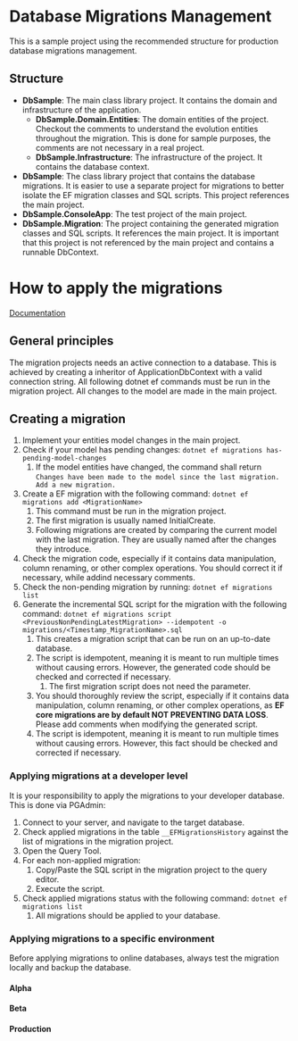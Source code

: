 ﻿# Database Migrations Management

This is a sample project using the recommended structure for production database migrations management.

## Structure

- **DbSample**: The main class library project. It contains the domain and infrastructure of the application.
    - **DbSample.Domain.Entities**: The domain entities of the project. Checkout the comments to understand the
      evolution entities throughout the migration. This is done for sample purposes, the comments are not necessary in a
      real project.
    - **DbSample.Infrastructure**: The infrastructure of the project. It contains the database context.
- **DbSample**: The class library project that contains the database migrations. It is easier to use a separate project
  for migrations to better isolate the EF migration classes and SQL scripts. This project references the main project.
- **DbSample.ConsoleApp**: The test project of the main project.
- **DbSample.Migration**: The project containing the generated migration classes and SQL scripts. It references the main
  project. It is important that this project is not referenced by the main project and contains a runnable DbContext.

# How to apply the migrations

[Documentation](https://learn.microsoft.com/en-us/ef/core/managing-schemas/migrations/applying?tabs=dotnet-core-cli)

## General principles

The migration projects needs an active connection to a database. This is achieved by creating a inheritor of
ApplicationDbContext with a valid connection string. All following dotnet ef commands must be run in the migration
project. All changes to the model are made in the main project.

## Creating a migration

1. Implement your entities model changes in the main project.
2. Check if your model has pending changes: ``dotnet ef migrations has-pending-model-changes``
    1. If the model entities have changed, the command shall
       return ``Changes have been made to the model since the last migration. Add a new migration.``
3. Create a EF migration with the following command: ``dotnet ef migrations add <MigrationName>``
    1. This command must be run in the migration project.
    2. The first migration is usually named InitialCreate.
    3. Following migrations are created by comparing the current model with the last migration. They are usually named
       after the changes they introduce.
4. Check the migration code, especially if it contains data manipulation, column renaming, or other complex operations. You should correct it if necessary, while addind necessary comments.
5. Check the non-pending migration by running: ``dotnet ef migrations list``
6. Generate the incremental SQL script for the migration with the following
   command: ``dotnet ef migrations script <PreviousNonPendingLatestMigration> --idempotent -o migrations/<Timestamp_MigrationName>.sql``
    1. This creates a migration script that can be run on an up-to-date database.
    2. The script is idempotent, meaning it is meant to run multiple times without causing errors. However, the
       generated code should be checked and corrected if necessary.
        1. The first migration script does not need the <PreviousLatestMigration> parameter.
    3. You should thoroughly review the script, especially if it contains data manipulation, column renaming, or
       other complex operations, as **EF core migrations are by default NOT PREVENTING DATA LOSS**. Please add
       comments when modifying the generated script.
    4. The script is idempotent, meaning it is meant to run multiple times without causing errors. However, this fact
       should be checked and corrected if necessary.

### Applying migrations at a developer level

It is your responsibility to apply the migrations to your developer database. This is done via PGAdmin:

1. Connect to your server, and navigate to the target database.
2. Check applied migrations in the table ``__EFMigrationsHistory`` against the list of migrations in the migration
   project.
3. Open the Query Tool.
4. For each non-applied migration:
    1. Copy/Paste the SQL script in the migration project to the query editor.
    2. Execute the script.
5. Check applied migrations status with the following command: ``dotnet ef migrations list``
    1. All migrations should be applied to your database.

### Applying migrations to a specific environment
Before applying migrations to online databases, always test the migration locally and backup the database.
#### Alpha

#### Beta

#### Production
